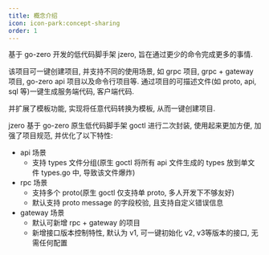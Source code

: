 ```yaml
---
title: 概念介绍
icon: icon-park:concept-sharing
order: 1
---
```


基于 go-zero 开发的低代码脚手架 jzero, 旨在通过更少的命令完成更多的事情. 

该项目可一键创建项目, 并支持不同的使用场景, 如 grpc 项目, grpc + gateway 项目, go-zero api 项目以及命令行项目等. 通过项目的可描述文件(如 proto, api, sql 等)一键生成服务端代码, 客户端代码. 

并扩展了模板功能, 实现将任意代码转换为模板, 从而一键创建项目.

jzero 基于 go-zero 原生低代码脚手架 goctl 进行二次封装, 使用起来更加方便, 加强了项目规范, 并优化了以下特性:

* api 场景
  * 支持 types 文件分组(原生 goctl 将所有 api 文件生成的 types 放到单文件 types.go 中, 导致该文件爆炸)
* rpc 场景
  * 支持多个 proto(原生 goctl 仅支持单 proto, 多人开发下不够友好)
  * 默认支持 proto message 的字段校验, 且支持自定义错误信息
* gateway 场景
  * 默认可新增 rpc + gateway 的项目
  * 新增接口版本控制特性, 默认为 v1, 可一键初始化 v2, v3等版本的接口, 无需任何配置


